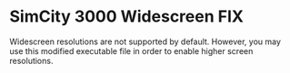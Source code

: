 # SimCity 3000 Widescreen FIX
Widescreen resolutions are not supported by default. 
However, you may use this modified executable file in order to enable higher screen resolutions.
